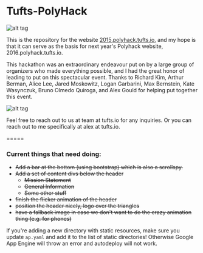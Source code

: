# Tufts-PolyHack

![alt tag](https://raw.github.com/zfrenchee/Tufts-PolyHack/master/img/PolyHack_with_tufts.png)

This is the repository for the website [2015.polyhack.tufts.io](http://2015.polyhack.tufts.io), and my hope is that it can serve as the basis for next year's Polyhack website, 2016.polyhack.tufts.io.

This hackathon was an extraordinary endeavour put on by a large group of organizers who made everything possible, and I had the great honor of leading to put on this spectacular event. Thanks to Richard Kim, Arthur Berman, Alice Lee, Jared Moskowitz, Logan Garbarini, Max Bernstein, Kate Wasynczuk, Bruno Olmedo Quiroga, and Alex Gould for helping put together this event.

![alt tag](https://raw.github.com/zfrenchee/Tufts-PolyHack/master/img/organizers.png)

Feel free to reach out to us at team at tufts.io for any inquiries. Or you can reach out to me specifically at alex at tufts.io.




=====


### Current things that need doing:
- <s>Add a bar at the bottom (using bootstrap) which is also a scrollspy.</s>
- <s>Add a set of content divs below the header</s>
    * <s>Mission Statement</s>
    * <s>General Information</s>
    * <s>Some other stuff</s>
- <s>finish the flicker animation of the header</s>
- <s>position the header nicely, logo over the triangles</s>
- <s>have a fallback image in case we don't want to do the crazy animation thing (e.g. for phones)</s>

If you're adding a new directory with static resources, make sure you update `ap.yaml` and add it to the list of static directories! Otherwise Google App Engine will throw an error and autodeploy will not work.

